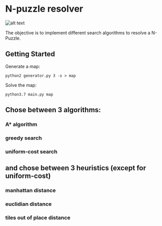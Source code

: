 # N-puzzle resolver

![alt text](https://github.com/GAbrielchapo/N-puzzle/image.jpg?raw=true)

The objective is to implement different search algorithms to resolve a N-Puzzle.

## Getting Started

Generate a map:

```
python2 generator.py 3 -s > map
```

Solve the map:

```
python3.7 main.py map
```

## Chose between 3 algorithms:
### A* algorithm
### greedy search
### uniform-cost search


## and chose between 3 heuristics (except for uniform-cost)
### manhattan distance
### euclidian distance
### tiles out of place distance
